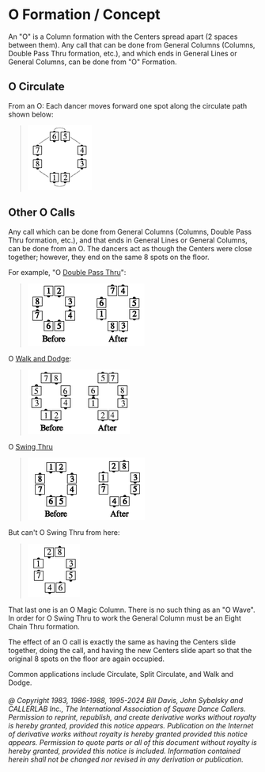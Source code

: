 
# O Formation / Concept

An "O" is a Column formation with the Centers spread
apart (2 spaces between them). Any call that can be done
from General Columns (Columns, Double Pass Thru formation,
etc.), and which ends in General Lines or General Columns,
can be done from "O" Formation.

## O Circulate
From an O: Each dancer moves forward one spot along the circulate path shown below:

> 
> ![alt](o_formation_1.png)
> 

## Other O Calls  
Any call which can be done from
General Columns (Columns, Double Pass Thru formation, etc.), and that ends in
General Lines or General Columns, can be
done from an O. The dancers act as though the Centers
were close together; however, they end on the same 8 spots
on the floor. 

For example, "O [Double Pass Thru](../b1/double_pass_thru.md)":

> 
> ![alt](o_formation_2.png)
> 

O [Walk and Dodge](../ms/walk_and_dodge.md):


> 
> ![alt](o_formation_3.png)
> 

O [Swing Thru](../b2/swing_thru.md)

> 
> ![alt](o_formation_4.png)
> 

But can't O Swing Thru from here:

> 
> ![alt](o_formation_5.png)
> 

That last one is an O Magic Column. There is no such
thing as an "O Wave".
In order for O Swing Thru to
work the General Column must be an Eight Chain Thru formation.

The effect of an O call is exactly the same as having the
Centers slide together, doing the call, and having the new
Centers slide apart so that the original 8 spots on the
floor are again occupied.

Common applications include Circulate, Split Circulate, and Walk and Dodge.

###### @ Copyright 1983, 1986-1988, 1995-2024 Bill Davis, John Sybalsky and CALLERLAB Inc., The International Association of Square Dance Callers. Permission to reprint, republish, and create derivative works without royalty is hereby granted, provided this notice appears. Publication on the Internet of derivative works without royalty is hereby granted provided this notice appears. Permission to quote parts or all of this document without royalty is hereby granted, provided this notice is included. Information contained herein shall not be changed nor revised in any derivation or publication.
